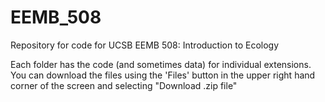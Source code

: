 # EEMB_508
Repository for code for UCSB EEMB 508: Introduction to Ecology

Each folder has the code (and sometimes data) for individual extensions. You can download the files using the 'Files' button in the upper right hand corner of the screen and selecting "Download .zip file"
